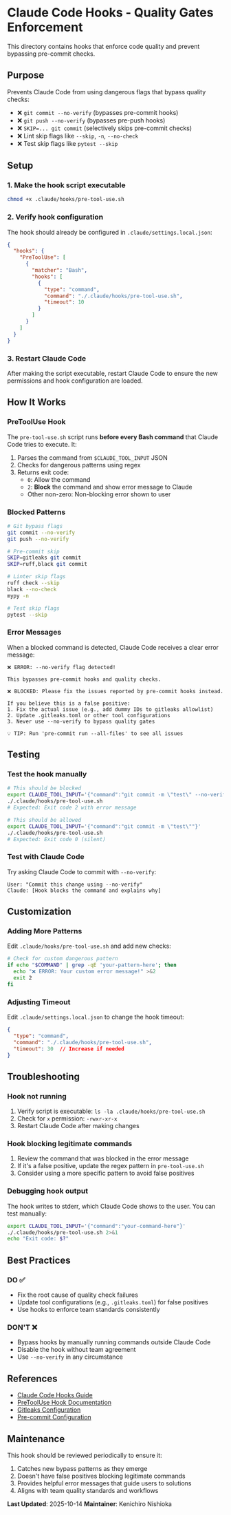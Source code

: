 # Claude Code Hooks - Quality Gates Enforcement

This directory contains hooks that enforce code quality and prevent bypassing pre-commit checks.

## Purpose

Prevents Claude Code from using dangerous flags that bypass quality checks:

- ❌ `git commit --no-verify` (bypasses pre-commit hooks)
- ❌ `git push --no-verify` (bypasses pre-push hooks)
- ❌ `SKIP=... git commit` (selectively skips pre-commit checks)
- ❌ Lint skip flags like `--skip`, `-n`, `--no-check`
- ❌ Test skip flags like `pytest --skip`

## Setup

### 1. Make the hook script executable

```bash
chmod +x .claude/hooks/pre-tool-use.sh
```

### 2. Verify hook configuration

The hook should already be configured in `.claude/settings.local.json`:

```json
{
  "hooks": {
    "PreToolUse": [
      {
        "matcher": "Bash",
        "hooks": [
          {
            "type": "command",
            "command": "./.claude/hooks/pre-tool-use.sh",
            "timeout": 10
          }
        ]
      }
    ]
  }
}
```

### 3. Restart Claude Code

After making the script executable, restart Claude Code to ensure the new permissions and hook configuration are loaded.

## How It Works

### PreToolUse Hook

The `pre-tool-use.sh` script runs **before every Bash command** that Claude Code tries to execute. It:

1. Parses the command from `$CLAUDE_TOOL_INPUT` JSON
2. Checks for dangerous patterns using regex
3. Returns exit code:
   - `0`: Allow the command
   - `2`: **Block** the command and show error message to Claude
   - Other non-zero: Non-blocking error shown to user

### Blocked Patterns

```bash
# Git bypass flags
git commit --no-verify
git push --no-verify

# Pre-commit skip
SKIP=gitleaks git commit
SKIP=ruff,black git commit

# Linter skip flags
ruff check --skip
black --no-check
mypy -n

# Test skip flags
pytest --skip
```

### Error Messages

When a blocked command is detected, Claude Code receives a clear error message:

```
❌ ERROR: --no-verify flag detected!

This bypasses pre-commit hooks and quality checks.

❌ BLOCKED: Please fix the issues reported by pre-commit hooks instead.

If you believe this is a false positive:
1. Fix the actual issue (e.g., add dummy IDs to gitleaks allowlist)
2. Update .gitleaks.toml or other tool configurations
3. Never use --no-verify to bypass quality gates

💡 TIP: Run 'pre-commit run --all-files' to see all issues
```

## Testing

### Test the hook manually

```bash
# This should be blocked
export CLAUDE_TOOL_INPUT='{"command":"git commit -m \"test\" --no-verify"}'
./.claude/hooks/pre-tool-use.sh
# Expected: Exit code 2 with error message

# This should be allowed
export CLAUDE_TOOL_INPUT='{"command":"git commit -m \"test\""}'
./.claude/hooks/pre-tool-use.sh
# Expected: Exit code 0 (silent)
```

### Test with Claude Code

Try asking Claude Code to commit with `--no-verify`:

```
User: "Commit this change using --no-verify"
Claude: [Hook blocks the command and explains why]
```

## Customization

### Adding More Patterns

Edit `.claude/hooks/pre-tool-use.sh` and add new checks:

```bash
# Check for custom dangerous pattern
if echo "$COMMAND" | grep -qE 'your-pattern-here'; then
  echo "❌ ERROR: Your custom error message!" >&2
  exit 2
fi
```

### Adjusting Timeout

Edit `.claude/settings.local.json` to change the hook timeout:

```json
{
  "type": "command",
  "command": "./.claude/hooks/pre-tool-use.sh",
  "timeout": 30  // Increase if needed
}
```

## Troubleshooting

### Hook not running

1. Verify script is executable: `ls -la .claude/hooks/pre-tool-use.sh`
2. Check for `x` permission: `-rwxr-xr-x`
3. Restart Claude Code after making changes

### Hook blocking legitimate commands

1. Review the command that was blocked in the error message
2. If it's a false positive, update the regex pattern in `pre-tool-use.sh`
3. Consider using a more specific pattern to avoid false positives

### Debugging hook output

The hook writes to stderr, which Claude Code shows to the user. You can test manually:

```bash
export CLAUDE_TOOL_INPUT='{"command":"your-command-here"}'
./.claude/hooks/pre-tool-use.sh 2>&1
echo "Exit code: $?"
```

## Best Practices

### DO ✅

- Fix the root cause of quality check failures
- Update tool configurations (e.g., `.gitleaks.toml`) for false positives
- Use hooks to enforce team standards consistently

### DON'T ❌

- Bypass hooks by manually running commands outside Claude Code
- Disable the hook without team agreement
- Use `--no-verify` in any circumstance

## References

- [Claude Code Hooks Guide](https://docs.claude.com/en/docs/claude-code/hooks-guide)
- [PreToolUse Hook Documentation](https://docs.claude.com/en/docs/claude-code/hooks-guide#pretooluse)
- [Gitleaks Configuration](./../.gitleaks.toml)
- [Pre-commit Configuration](./../../.pre-commit-config.yaml)

## Maintenance

This hook should be reviewed periodically to ensure it:

1. Catches new bypass patterns as they emerge
2. Doesn't have false positives blocking legitimate commands
3. Provides helpful error messages that guide users to solutions
4. Aligns with team quality standards and workflows

**Last Updated**: 2025-10-14
**Maintainer**: Kenichiro Nishioka
